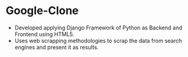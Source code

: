 # Google-Clone
- Developed applying Django Framework of Python as Backend and Frontend using HTML5.
- Uses web scrapping methodologies to scrap the data from search engines and present it as results.
